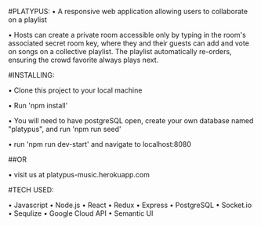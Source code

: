 #PLATYPUS:
• A responsive web application allowing users to collaborate on a playlist

• Hosts can create a private room accessible only by typing in the room's associated secret room key, where they and their guests can add and vote on songs on a collective playlist. The playlist automatically re-orders, ensuring the crowd favorite always plays next.


#INSTALLING:

• Clone this project to your local machine

• Run 'npm install'

• You will need to have postgreSQL open, create your own database named "platypus", and run 'npm run seed'

• run 'npm run dev-start' and navigate to localhost:8080

##OR

• visit us at platypus-music.herokuapp.com

#TECH USED:

• Javascript
• Node.js
• React
• Redux
• Express
• PostgreSQL
• Socket.io
• Sequlize
• Google Cloud API
• Semantic UI
